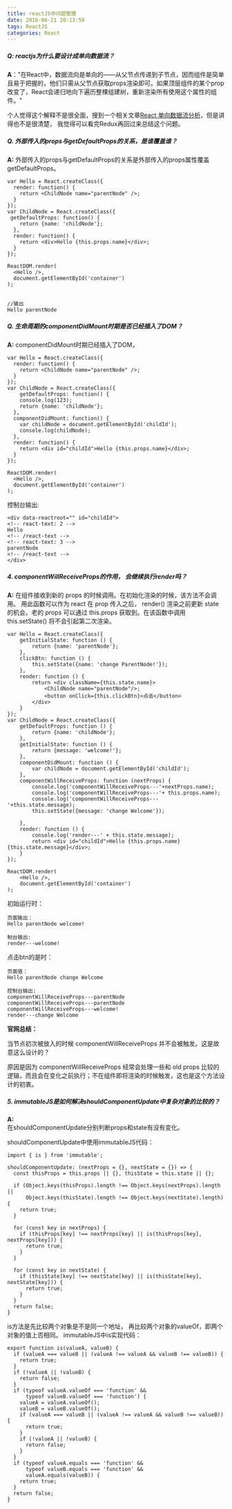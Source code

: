 ```yaml
---
title: reactJS中问题整理
date: 2016-06-21 20:13:59
tags: ReactJS
categories: React
---
```


##### Q: reactjs为什么要设计成单向数据流？
**A**："在React中，数据流向是单向的——从父节点传递到子节点，因而组件是简单且易于把握的，他们只需从父节点获取props渲染即可。如果顶层组件的某个prop改变了，React会递归地向下遍历整棵组建树，重新渲染所有使用这个属性的组件。"

个人觉得这个解释不是很全面，搜到一个相关文章[React 单向数据流分析](http://karynsong.github.io/2016-02/38/)，但是讲得也不是很清楚， 我觉得可以看完Redux再回过来总结这个问题。


##### Q. 外部传入的props与getDefaultProps的关系，是谁覆盖谁？
**A:** 外部传入的props与getDefaultProps的关系是外部传入的props属性覆盖getDefaultProps。

```
var Hello = React.createClass({
  render: function() {
    return <ChildNode name="parentNode" />;
  }
});
var ChildNode = React.createClass({
 getDefaultProps: function() {
  	return {name: 'childNode'};
  },
  render: function() {
    return <div>Hello {this.props.name}</div>;
  }
});

ReactDOM.render(
  <Hello />,
  document.getElementById('container')
);


//输出
Hello parentNode
```



##### Q. 生命周期的componentDidMount时期是否已经插入了DOM？
**A:** componentDidMount时期已经插入了DOM，

```
var Hello = React.createClass({
  render: function() {
    return <ChildNode name="parentNode" />;
  }
});
var ChildNode = React.createClass({
	getDefaultProps: function() {
  	console.log(123);
  	return {name: 'childNode'};
  },
  componentDidMount: function() {
  	var childNode = document.getElementById('childId');
    console.log(childNode);
  },
  render: function() {
    return <div id="childId">Hello {this.props.name}</div>;
  }
});

ReactDOM.render(
  <Hello />,
  document.getElementById('container')
);
```

控制台输出:

```
<div data-reactroot="" id="childId">
<!-- react-text: 2 -->
Hello 
<!-- /react-text -->
<!-- react-text: 3 -->
parentNode
<!-- /react-text -->
</div>
```

##### 4. componentWillReceiveProps的作用， 会继续执行render吗？
**A:**   在组件接收到新的 props 的时候调用。在初始化渲染的时候，该方法不会调用。
用此函数可以作为 react 在 prop 传入之后， render() 渲染之前更新 state 的机会。老的 props 可以通过 this.props 获取到。在该函数中调用 this.setState() 将不会引起第二次渲染。

```
var Hello = React.createClass({
    getInitialState: function () {
        return {name: 'parentNode'};
    },
    clickBtn: function () {
        this.setState({name: 'change ParentNode!'});
    },
    render: function () {
        return <div className={this.state.name}>
            <ChildNode name="parentNode"/>;
            <button onClick={this.clickBtn}>点击</button>
        </div>
    }
});
var ChildNode = React.createClass({
    getDefaultProps: function () {
        return {name: 'childNode'};
    },
    getInitialState: function () {
        return {message: 'welcome!'};
    },
    componentDidMount: function () {
        var childNode = document.getElementById('childId');
    },
    componentWillReceiveProps: function (nextProps) {
        console.log('componentWillReceiveProps---'+nextProps.name);
        console.log('componentWillReceiveProps---'+ this.props.name);
        console.log('componentWillReceiveProps---'+this.state.message);
        this.setState({message: 'change Welcome'});

    },
    render: function () {
        console.log('render---' + this.state.message);
        return <div id="childId">Hello {this.props.name} {this.state.message}</div>;
    }
});

ReactDOM.render(
    <Hello />,
    document.getElementById('container')
);

```
初始运行时：

```
页面输出：
Hello parentNode welcome!

制台输出:
render---welcome!
```
点击btn的是时：

```
页面值：
Hello parentNode change Welcome

控制台输出:
componentWillReceiveProps---parentNode
componentWillReceiveProps---parentNode
componentWillReceiveProps---welcome!
render---change Welcome
```

**官网总结：**

当节点初次被放入的时候 componentWillReceiveProps 并不会被触发。这是故意这么设计的？

原因是因为 componentWillReceiveProps 经常会处理一些和 old props 比较的逻辑，而且会在变化之前执行；不在组件即将渲染的时候触发，这也是这个方法设计的初衷。

##### 5. immutableJS是如何解决shouldComponentUpdate中复杂对象的比较的？
**A:**  
在shouldComponentUpdate分别判断props和state有没有变化。

shouldComponentUpdate中使用immutableJS代码：
```
import { is } from 'immutable';

shouldComponentUpdate: (nextProps = {}, nextState = {}) => {
  const thisProps = this.props || {}, thisState = this.state || {};

  if (Object.keys(thisProps).length !== Object.keys(nextProps).length ||
      Object.keys(thisState).length !== Object.keys(nextState).length) {
    return true;
  }

  for (const key in nextProps) {
    if (thisProps[key] !== nextProps[key] || is(thisProps[key], nextProps[key])) {
      return true;
    }
  }

  for (const key in nextState) {
    if (thisState[key] !== nextState[key] || is(thisState[key], nextState[key])) {
      return true;
    }
  }
  return false;
}
```
is方法是先比较两个对象是不是同一个地址， 再比较两个对象的valueOf，即两个对象的值上否相同。
immutableJS中is实现代码：
```
export function is(valueA, valueB) {
  if (valueA === valueB || (valueA !== valueA && valueB !== valueB)) {
    return true;
  }
  if (!valueA || !valueB) {
    return false;
  }
  if (typeof valueA.valueOf === 'function' &&
      typeof valueB.valueOf === 'function') {
    valueA = valueA.valueOf();
    valueB = valueB.valueOf();
    if (valueA === valueB || (valueA !== valueA && valueB !== valueB)) {
      return true;
    }
    if (!valueA || !valueB) {
      return false;
    }
  }
  if (typeof valueA.equals === 'function' &&
      typeof valueB.equals === 'function' &&
      valueA.equals(valueB)) {
    return true;
  }
  return false;
}
```


